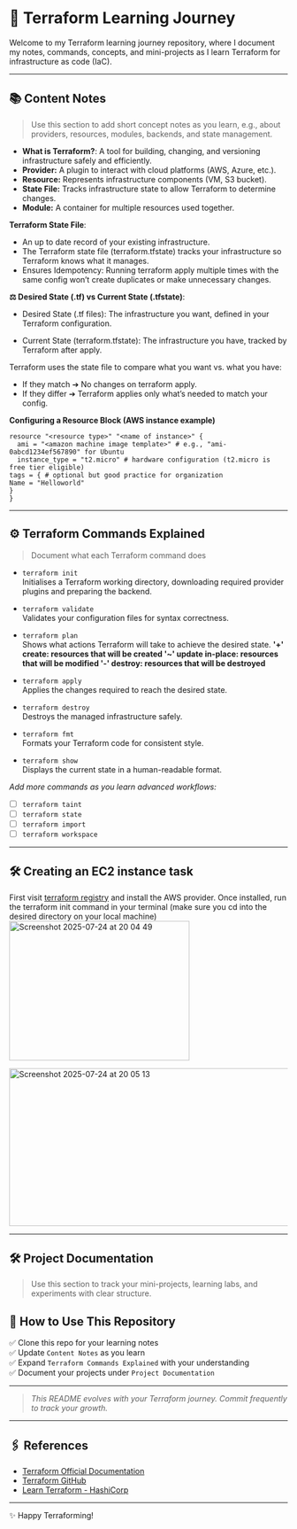 # 🚀 Terraform Learning Journey

Welcome to my Terraform learning journey repository, where I document my notes, commands, concepts, and mini-projects as I learn Terraform for infrastructure as code (IaC).

---

## 📚 Content Notes

> Use this section to add short concept notes as you learn, e.g., about providers, resources, modules, backends, and state management.

- **What is Terraform?**: A tool for building, changing, and versioning infrastructure safely and efficiently.
- **Provider:** A plugin to interact with cloud platforms (AWS, Azure, etc.).
- **Resource:** Represents infrastructure components (VM, S3 bucket).
- **State File:** Tracks infrastructure state to allow Terraform to determine changes.
- **Module:** A container for multiple resources used together.

**Terraform State File**:

- An up to date record of your existing infrastructure. 
- The Terraform state file (terraform.tfstate) tracks your infrastructure so Terraform knows what it manages.
- Ensures Idempotency: Running terraform apply multiple times with the same config won’t create duplicates or make unnecessary changes.

**⚖️ Desired State (.tf) vs Current State (.tfstate)**:

- Desired State (.tf files):
The infrastructure you want, defined in your Terraform configuration.

- Current State (terraform.tfstate):
The infrastructure you have, tracked by Terraform after apply.

Terraform uses the state file to compare what you want vs. what you have:
- If they match ➔ No changes on terraform apply.
- If they differ ➔ Terraform applies only what’s needed to match your config.

**Configuring a Resource Block (AWS instance example)**

```hcl
resource "<resource type>" "<name of instance>" {
  ami = "<amazon machine image template>" # e.g., "ami-0abcd1234ef567890" for Ubuntu
  instance_type = "t2.micro" # hardware configuration (t2.micro is free tier eligible)
tags = { # optional but good practice for organization
Name = "Helloworld"
}
}
```

---

## ⚙️ Terraform Commands Explained

> Document what each Terraform command does

- `terraform init`  
  Initialises a Terraform working directory, downloading required provider plugins and preparing the backend.

- `terraform validate`  
  Validates your configuration files for syntax correctness.

- `terraform plan`  
  Shows what actions Terraform will take to achieve the desired state.
  __'+' create: resources that will be created
  '~' update in-place: resources that will be modified
  '-' destroy: resources that will be destroyed__

- `terraform apply`  
  Applies the changes required to reach the desired state.

- `terraform destroy`  
  Destroys the managed infrastructure safely.

- `terraform fmt`  
  Formats your Terraform code for consistent style.

- `terraform show`  
  Displays the current state in a human-readable format.

_Add more commands as you learn advanced workflows:_

- [ ] `terraform taint`
- [ ] `terraform state`
- [ ] `terraform import`
- [ ] `terraform workspace`

---

## 🛠️ Creating an EC2 instance task

First visit [terraform registry](https://registry.terraform.io/providers/hashicorp/aws/latest/docs) and install the AWS provider. Once installed, run the terraform init command in your terminal (make sure you cd into the desired directory on your local machine)
<img width="326" height="252" alt="Screenshot 2025-07-24 at 20 04 49" src="https://github.com/user-attachments/assets/0da198d3-cba1-447e-a108-5da2a88856ee" />

<img width="608" height="285" alt="Screenshot 2025-07-24 at 20 05 13" src="https://github.com/user-attachments/assets/2bdb92c5-42ee-42a4-b89c-cd420689efac" />









---

## 🛠️ Project Documentation

> Use this section to track your mini-projects, learning labs, and experiments with clear structure.


## 🌱 How to Use This Repository

✅ Clone this repo for your learning notes  
✅ Update `Content Notes` as you learn  
✅ Expand `Terraform Commands Explained` with your understanding  
✅ Document your projects under `Project Documentation`  

---

> _This README evolves with your Terraform journey. Commit frequently to track your growth._

---

## 🖇️ References

- [Terraform Official Documentation](https://developer.hashicorp.com/terraform/docs)
- [Terraform GitHub](https://github.com/hashicorp/terraform)
- [Learn Terraform - HashiCorp](https://developer.hashicorp.com/terraform/tutorials)

---

✨ Happy Terraforming!
